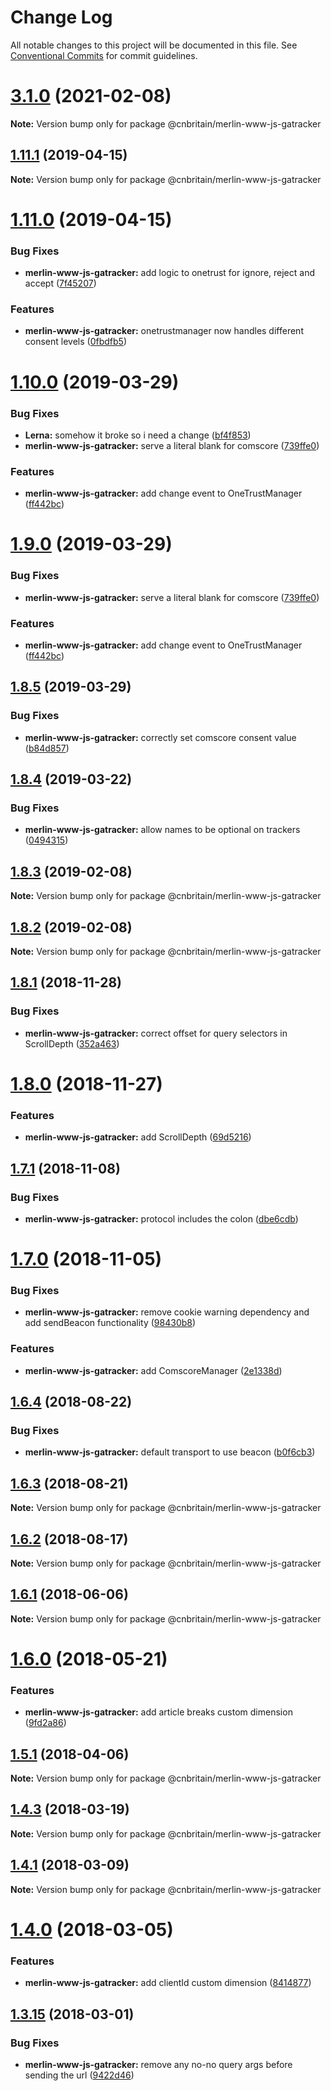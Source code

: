 # Change Log

All notable changes to this project will be documented in this file.
See [Conventional Commits](https://conventionalcommits.org) for commit guidelines.

# [3.1.0](https://github.com/cnduk/merlin-www-components/compare/@cnbritain/merlin-www-js-gatracker@3.1.0-alpha.0...@cnbritain/merlin-www-js-gatracker@3.1.0) (2021-02-08)

**Note:** Version bump only for package @cnbritain/merlin-www-js-gatracker





## [1.11.1](https://github.com/cnduk/merlin-www-components/compare/@cnbritain/merlin-www-js-gatracker@1.11.0...@cnbritain/merlin-www-js-gatracker@1.11.1) (2019-04-15)

**Note:** Version bump only for package @cnbritain/merlin-www-js-gatracker





# [1.11.0](https://github.com/cnduk/merlin-www-components/compare/@cnbritain/merlin-www-js-gatracker@1.10.0...@cnbritain/merlin-www-js-gatracker@1.11.0) (2019-04-15)


### Bug Fixes

* **merlin-www-js-gatracker:** add logic to onetrust for ignore, reject and accept ([7f45207](https://github.com/cnduk/merlin-www-components/commit/7f45207))


### Features

* **merlin-www-js-gatracker:** onetrustmanager now handles different consent levels ([0fbdfb5](https://github.com/cnduk/merlin-www-components/commit/0fbdfb5))





# [1.10.0](https://github.com/cnduk/merlin-www-components/compare/@cnbritain/merlin-www-js-gatracker@1.8.5...@cnbritain/merlin-www-js-gatracker@1.10.0) (2019-03-29)


### Bug Fixes

* **Lerna:** somehow it broke so i need a change ([bf4f853](https://github.com/cnduk/merlin-www-components/commit/bf4f853))
* **merlin-www-js-gatracker:** serve a literal blank for comscore ([739ffe0](https://github.com/cnduk/merlin-www-components/commit/739ffe0))


### Features

* **merlin-www-js-gatracker:** add change event to OneTrustManager ([ff442bc](https://github.com/cnduk/merlin-www-components/commit/ff442bc))





# [1.9.0](https://github.com/cnduk/merlin-www-components/compare/@cnbritain/merlin-www-js-gatracker@1.8.5...@cnbritain/merlin-www-js-gatracker@1.9.0) (2019-03-29)


### Bug Fixes

* **merlin-www-js-gatracker:** serve a literal blank for comscore ([739ffe0](https://github.com/cnduk/merlin-www-components/commit/739ffe0))


### Features

* **merlin-www-js-gatracker:** add change event to OneTrustManager ([ff442bc](https://github.com/cnduk/merlin-www-components/commit/ff442bc))





## [1.8.5](https://github.com/cnduk/merlin-www-components/compare/@cnbritain/merlin-www-js-gatracker@1.8.4...@cnbritain/merlin-www-js-gatracker@1.8.5) (2019-03-29)


### Bug Fixes

* **merlin-www-js-gatracker:** correctly set comscore consent value ([b84d857](https://github.com/cnduk/merlin-www-components/commit/b84d857))





## [1.8.4](https://github.com/cnduk/merlin-www-components/compare/@cnbritain/merlin-www-js-gatracker@1.8.3...@cnbritain/merlin-www-js-gatracker@1.8.4) (2019-03-22)


### Bug Fixes

* **merlin-www-js-gatracker:** allow names to be optional on trackers ([0494315](https://github.com/cnduk/merlin-www-components/commit/0494315))





## [1.8.3](https://github.com/cnduk/merlin-www-components/compare/@cnbritain/merlin-www-js-gatracker@1.8.2...@cnbritain/merlin-www-js-gatracker@1.8.3) (2019-02-08)

**Note:** Version bump only for package @cnbritain/merlin-www-js-gatracker





## [1.8.2](https://github.com/cnduk/merlin-www-components/compare/@cnbritain/merlin-www-js-gatracker@1.9.0...@cnbritain/merlin-www-js-gatracker@1.8.2) (2019-02-08)

**Note:** Version bump only for package @cnbritain/merlin-www-js-gatracker





<a name="1.8.1"></a>
## [1.8.1](https://github.com/cnduk/merlin-www-components/compare/@cnbritain/merlin-www-js-gatracker@1.8.0...@cnbritain/merlin-www-js-gatracker@1.8.1) (2018-11-28)


### Bug Fixes

* **merlin-www-js-gatracker:** correct offset for query selectors in ScrollDepth ([352a463](https://github.com/cnduk/merlin-www-components/commit/352a463))




<a name="1.8.0"></a>
# [1.8.0](https://github.com/cnduk/merlin-www-components/compare/@cnbritain/merlin-www-js-gatracker@1.7.1...@cnbritain/merlin-www-js-gatracker@1.8.0) (2018-11-27)


### Features

* **merlin-www-js-gatracker:** add ScrollDepth ([69d5216](https://github.com/cnduk/merlin-www-components/commit/69d5216))




<a name="1.7.1"></a>
## [1.7.1](https://github.com/cnduk/merlin-www-components/compare/@cnbritain/merlin-www-js-gatracker@1.7.0...@cnbritain/merlin-www-js-gatracker@1.7.1) (2018-11-08)


### Bug Fixes

* **merlin-www-js-gatracker:** protocol includes the colon ([dbe6cdb](https://github.com/cnduk/merlin-www-components/commit/dbe6cdb))




<a name="1.7.0"></a>
# [1.7.0](https://github.com/cnduk/merlin-www-components/compare/@cnbritain/merlin-www-js-gatracker@1.6.4...@cnbritain/merlin-www-js-gatracker@1.7.0) (2018-11-05)


### Bug Fixes

* **merlin-www-js-gatracker:** remove cookie warning dependency and add sendBeacon functionality ([98430b8](https://github.com/cnduk/merlin-www-components/commit/98430b8))


### Features

* **merlin-www-js-gatracker:** add ComscoreManager ([2e1338d](https://github.com/cnduk/merlin-www-components/commit/2e1338d))




<a name="1.6.4"></a>
## [1.6.4](https://github.com/cnduk/merlin-www-components/compare/@cnbritain/merlin-www-js-gatracker@1.6.3...@cnbritain/merlin-www-js-gatracker@1.6.4) (2018-08-22)


### Bug Fixes

* **merlin-www-js-gatracker:** default transport to use beacon ([b0f6cb3](https://github.com/cnduk/merlin-www-components/commit/b0f6cb3))




<a name="1.6.3"></a>
## [1.6.3](https://github.com/cnduk/merlin-www-components/compare/@cnbritain/merlin-www-js-gatracker@1.6.2...@cnbritain/merlin-www-js-gatracker@1.6.3) (2018-08-21)




**Note:** Version bump only for package @cnbritain/merlin-www-js-gatracker

<a name="1.6.2"></a>
## [1.6.2](https://github.com/cnduk/merlin-www-components/compare/@cnbritain/merlin-www-js-gatracker@1.6.1...@cnbritain/merlin-www-js-gatracker@1.6.2) (2018-08-17)




**Note:** Version bump only for package @cnbritain/merlin-www-js-gatracker

<a name="1.6.1"></a>
## [1.6.1](https://github.com/cnduk/merlin-www-components/compare/@cnbritain/merlin-www-js-gatracker@1.6.0...@cnbritain/merlin-www-js-gatracker@1.6.1) (2018-06-06)




**Note:** Version bump only for package @cnbritain/merlin-www-js-gatracker

<a name="1.6.0"></a>
# [1.6.0](https://github.com/cnduk/merlin-www-components/compare/@cnbritain/merlin-www-js-gatracker@1.5.1...@cnbritain/merlin-www-js-gatracker@1.6.0) (2018-05-21)


### Features

* **merlin-www-js-gatracker:** add article breaks custom dimension ([9fd2a86](https://github.com/cnduk/merlin-www-components/commit/9fd2a86))




<a name="1.5.1"></a>
## [1.5.1](https://github.com/cnduk/merlin-www-components/compare/@cnbritain/merlin-www-js-gatracker@1.5.0...@cnbritain/merlin-www-js-gatracker@1.5.1) (2018-04-06)




**Note:** Version bump only for package @cnbritain/merlin-www-js-gatracker

<a name="1.4.3"></a>
## [1.4.3](https://github.com/cnduk/merlin-www-components/compare/@cnbritain/merlin-www-js-gatracker@1.4.2...@cnbritain/merlin-www-js-gatracker@1.4.3) (2018-03-19)




**Note:** Version bump only for package @cnbritain/merlin-www-js-gatracker

<a name="1.4.1"></a>
## [1.4.1](https://github.com/cnduk/merlin-www-components/compare/@cnbritain/merlin-www-js-gatracker@1.4.0...@cnbritain/merlin-www-js-gatracker@1.4.1) (2018-03-09)




**Note:** Version bump only for package @cnbritain/merlin-www-js-gatracker

<a name="1.4.0"></a>
# [1.4.0](https://github.com/cnduk/merlin-www-components/compare/@cnbritain/merlin-www-js-gatracker@1.3.15...@cnbritain/merlin-www-js-gatracker@1.4.0) (2018-03-05)


### Features

* **merlin-www-js-gatracker:** add clientId custom dimension ([8414877](https://github.com/cnduk/merlin-www-components/commit/8414877))




<a name="1.3.15"></a>
## [1.3.15](https://github.com/cnduk/merlin-www-components/compare/@cnbritain/merlin-www-js-gatracker@1.3.14...@cnbritain/merlin-www-js-gatracker@1.3.15) (2018-03-01)


### Bug Fixes

* **merlin-www-js-gatracker:** remove any no-no query args before sending the url ([9422d46](https://github.com/cnduk/merlin-www-components/commit/9422d46))
